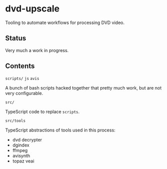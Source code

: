 # dvd-upscale

Tooling to automate workflows for processing DVD video.

## Status

Very much a work in progress.

## Contents

`scripts/`
`js`
`avis`

A bunch of bash scripts hacked together that pretty much work, but are not very configurable.

`src/`

TypeScript code to replace `scripts`.

`src/tools`

TypeScript abstractions of tools used in this process:

- dvd decrypter
- dgindex
- ffmpeg
- avisynth
- topaz veai
